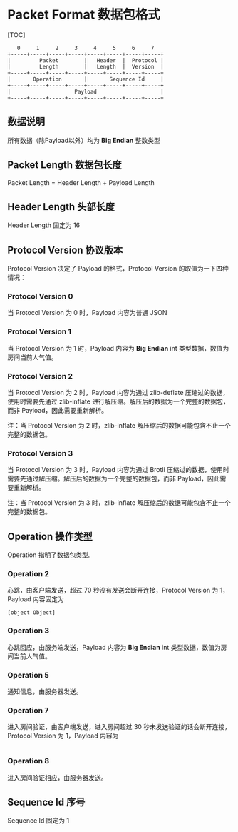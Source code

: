 # Packet Format 数据包格式

[TOC]

```
   0     1     2     3     4     5     6     7
+-----+-----+-----+-----+-----+-----+-----+-----+
|         Packet        |   Header  |  Protocol |
|         Length        |   Length  |  Version  |
+-----+-----+-----+-----+-----+-----+-----+-----+
|       Operation       |     	Sequence Id     |
+-----+-----+-----+-----+-----+-----+-----+-----+
|                    Payload                    |
+-----+-----+-----+-----+-----+-----+-----+-----+

```

## 数据说明

所有数据（除Payload以外）均为 **Big Endian** 整数类型

## Packet Length 数据包长度

Packet Length = Header Length + Payload Length



## Header Length 头部长度

Header Length 固定为 16



## Protocol Version 协议版本

Protocol Version 决定了 Payload 的格式，Protocol Version 的取值为一下四种情况：

### Protocol Version 0

当 Protocol Version 为 0 时，Payload 内容为普通 JSON

### Protocol Version 1

当 Protocol Version 为 1 时，Payload 内容为 **Big Endian** int 类型数据，数值为房间当前人气值。

### Protocol Version 2

当 Protocol Version 为 2 时，Payload 内容为通过 zlib-deflate 压缩过的数据，使用时需要先通过 zlib-inflate 进行解压缩。解压后的数据为一个完整的数据包，而非 Payload，因此需要重新解析。

注：当 Protocol Version 为 2 时，zlib-inflate 解压缩后的数据可能包含不止一个完整的数据包。

### Protocol Version 3

当 Protocol Version 为 3 时，Payload 内容为通过 Brotli 压缩过的数据，使用时需要先通过解压缩。解压后的数据为一个完整的数据包，而非 Payload，因此需要重新解析。

注：当 Protocol Version 为 3 时，zlib-inflate 解压缩后的数据可能包含不止一个完整的数据包。

## Operation 操作类型

Operation 指明了数据包类型。

### Operation 2

心跳，由客户端发送，超过 70 秒没有发送会断开连接，Protocol Version 为 1，Payload 内容固定为

```
[object Object]
```

### Operation 3

心跳回应，由服务端发送，Payload 内容为 **Big Endian** int 类型数据，数值为房间当前人气值。

### Operation 5

通知信息，由服务器发送。

### Operation 7

进入房间验证，由客户端发送，进入房间超过 30 秒未发送验证的话会断开连接，Protocol Version 为 1，Payload 内容为

```json
```

### Operation 8

进入房间验证相应，由服务器发送。





## Sequence Id 序号

Sequence Id 固定为 1